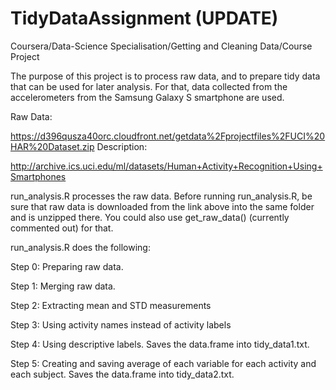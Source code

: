 TidyDataAssignment  (UPDATE)
==================
Coursera/Data-Science Specialisation/Getting and Cleaning Data/Course Project

The purpose of this project is to process raw data, and to prepare tidy data that can be used for later analysis. 
For that, data collected from the accelerometers from the Samsung Galaxy S smartphone are used. 

Raw Data: 

https://d396qusza40orc.cloudfront.net/getdata%2Fprojectfiles%2FUCI%20HAR%20Dataset.zip 
Description: 

http://archive.ics.uci.edu/ml/datasets/Human+Activity+Recognition+Using+Smartphones

run_analysis.R processes the raw data. Before running run_analysis.R, be sure that raw data is downloaded from the link above into the same folder and is unzipped there. You could also use get_raw_data() (currently commented out) for that.

run_analysis.R does the following:

Step 0: Preparing raw data.

Step 1: Merging raw data.

Step 2: Extracting mean and STD measurements

Step 3: Using activity names instead of activity labels

Step 4: Using descriptive labels. Saves the data.frame into tidy_data1.txt.

Step 5: Creating and saving average of each variable for each activity and each subject. Saves the data.frame into tidy_data2.txt.
